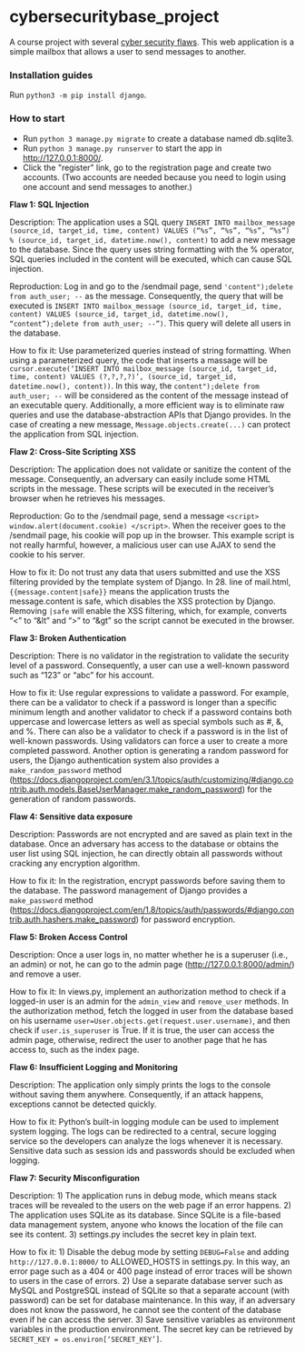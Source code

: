 # cybersecuritybase_project

A course project with several [cyber security flaws](https://owasp.org/www-project-top-ten/). This web application is a simple mailbox that allows a user to send messages to another. 

### Installation guides
Run `python3 -m pip install django`.

### How to start
- Run `python 3 manage.py migrate` to create a database named db.sqlite3.
- Run `python 3 manage.py runserver` to start the app in http://127.0.0.1:8000/.
- Click the "register" link, go to the registration page and create two accounts. (Two accounts are needed because you need to login using one account and send messages to another.)

**Flaw 1: SQL Injection**

Description: The application uses a SQL query `INSERT INTO mailbox_message (source_id, target_id, time, content) VALUES (“%s”, “%s”, “%s”, “%s”) % (source_id, target_id, datetime.now(), content)` to add a new message to the database. Since the query uses string formatting with the % operator, SQL queries included in the content will be executed, which can cause SQL injection. 

Reproduction: Log in and go to the /sendmail page, send `'content");delete from auth_user; --` as the message. Consequently, the query that will be executed is `INSERT INTO mailbox_message (source_id, target_id, time, content) VALUES (source_id, target_id, datetime.now(), “content”);delete from auth_user; --”)`. This query will delete all users in the database.

How to fix it: Use parameterized queries instead of string formatting. When using a parameterized query, the code that inserts a massage will be `cursor.execute(‘INSERT INTO mailbox_message (source_id, target_id, time, content) VALUES (?,?,?,?)’, (source_id, target_id, datetime.now(), content))`. In this way, the `content");delete from auth_user; --` will be considered as the content of the message instead of an executable query. Additionally, a more efficient way is to eliminate raw queries and use the database-abstraction APIs that Django provides. In the case of creating a new message, `Message.objects.create(...)` can protect the application from SQL injection. 

**Flaw 2: Cross-Site Scripting XSS**

Description: The application does not validate or sanitize the content of the message. Consequently, an adversary can easily include some HTML scripts in the message. These scripts will be executed in the receiver’s browser when he retrieves his messages.

Reproduction: Go to the /sendmail page, send a message `<script> window.alert(document.cookie) </script>`. When the receiver goes to the /sendmail page, his cookie will pop up in the browser. This example script is not really harmful, however, a malicious user can use AJAX to send the cookie to his server. 

How to fix it: Do not trust any data that users submitted and use the XSS filtering provided by the template system of Django. In 28. line of mail.html, `{{message.content|safe}}` means the application trusts the message.content is safe, which disables the XSS protection by Django. Removing `|safe` will enable the XSS filtering, which, for example, converts “<” to “&lt” and “>” to “&gt” so the script cannot be executed in the browser. 

**Flaw 3: Broken Authentication**

Description: There is no validator in the registration to validate the security level of a password. Consequently, a user can use a well-known password such as “123” or “abc” for his account.

How to fix it: Use regular expressions to validate a password. For example, there can be a validator to check if a password is longer than a specific minimum length and another validator to check if a password contains both uppercase and lowercase letters as well as special symbols such as #, &, and %. There can also be a validator to check if a password is in the list of well-known passwords. Using validators can force a user to create a more completed password. Another option is generating a random password for users, the Django authentication system also provides a `make_random_password` method (https://docs.djangoproject.com/en/3.1/topics/auth/customizing/#django.contrib.auth.models.BaseUserManager.make_random_password) for the generation of random passwords.  

**Flaw 4: Sensitive data exposure**

Description: Passwords are not encrypted and are saved as plain text in the database. Once an adversary has access to the database or obtains the user list using SQL injection, he can directly obtain all passwords without cracking any encryption algorithm. 

How to fix it: In the registration, encrypt passwords before saving them to the database. The password management of Django provides a `make_password` method (https://docs.djangoproject.com/en/1.8/topics/auth/passwords/#django.contrib.auth.hashers.make_password) for password encryption.

**Flaw 5: Broken Access Control**

Description: Once a user logs in, no matter whether he is a superuser (i.e., an admin) or not, he can go to the admin page (http://127.0.0.1:8000/admin/) and remove a user.

How to fix it: In views.py, implement an authorization method to check if a logged-in user is an admin for the `admin_view` and `remove_user` methods. In the authorization method, fetch the logged in user from the database based on his username `user=User.objects.get(request.user.username)`, and then check if `user.is_superuser` is True. If it is true, the user can access the admin page, otherwise, redirect the user to another page that he has access to, such as the index page. 

**Flaw 6: Insufficient Logging and Monitoring**

Description: The application only simply prints the logs to the console without saving them anywhere. Consequently, if an attack happens, exceptions cannot be detected quickly. 

How to fix it: Python’s built-in logging module can be used to implement system logging. The logs can be redirected to a central, secure logging service so the developers can analyze the logs whenever it is necessary. Sensitive data such as session ids and passwords should be excluded when logging. 

**Flaw 7: Security Misconfiguration**

Description: 1) The application runs in debug mode, which means stack traces will be revealed to the users on the web page if an error happens. 2) The application uses SQLite as its database. Since SQLite is a file-based data management system, anyone who knows the location of the file can see its content. 3) settings.py includes the secret key in plain text.

How to fix it: 1) Disable the debug mode by setting `DEBUG=False` and adding `http://127.0.0.1:8000/` to ALLOWED_HOSTS in settings.py. In this way, an error page such as a 404 or 400 page instead of error traces will be shown to users in the case of errors. 2) Use a separate database server such as MySQL and PostgreSQL instead of SQLite so that a separate account (with password) can be set for database maintenance. In this way, if an adversary does not know the password, he cannot see the content of the database even if he can access the server. 3) Save sensitive variables as environment variables in the production environment. The secret key can be retrieved by `SECRET_KEY = os.environ[‘SECRET_KEY’]`.

